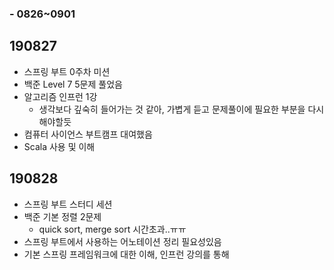 ### - 0826~0901



## 190827

- 스프링 부트 0주차 미션 
- 백준 Level 7 5문제 풀었음
- 알고리즘 인프런 1강
  - 생각보다 깊숙히 들어가는 것 같아, 가볍게 듣고 문제풀이에 필요한 부분을 다시 해야할듯
- 컴퓨터 사이언스 부트캠프 대여했음
- Scala 사용 및 이해



## 190828

- 스프링 부트 스터디 세션
- 백준 기본 정렬 2문제
  - quick sort, merge sort 시간초과..ㅠㅠ
- 스프링 부트에서 사용하는 어노테이션 정리 필요성있음
- 기본 스프링 프레임워크에 대한 이해, 인프런 강의를 통해